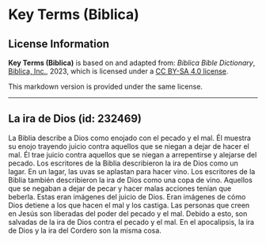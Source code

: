 # Key Terms (Biblica)

## License Information

**Key Terms (Biblica)** is based on and adapted from: _Biblica Bible Dictionary_, [Biblica, Inc.](https://www.biblica.com/), 2023, which is licensed under a [CC BY-SA 4.0 license](https://creativecommons.org/licenses/by-sa/4.0/legalcode.en).

This markdown version is provided under the same license.



--------------------------------

## La ira de Dios (id: 232469)

La Biblia describe a Dios como enojado con el pecado y el mal. Él muestra su enojo trayendo juicio contra aquellos que se niegan a dejar de hacer el mal. Él trae juicio contra aquellos que se niegan a arrepentirse y alejarse del pecado. Los escritores de la Biblia describieron la ira de Dios como un lagar. En un lagar, las uvas se aplastan para hacer vino. Los escritores de la Biblia también describieron la ira de Dios como una copa de vino. Aquellos que se negaban a dejar de pecar y hacer malas acciones tenían que beberla. Estas eran imágenes del juicio de Dios. Eran imágenes de cómo Dios detiene a los que hacen el mal y los castiga. Las personas que creen en Jesús son liberadas del poder del pecado y el mal. Debido a esto, son salvadas de la ira de Dios contra el pecado y el mal. En el apocalipsis, la ira de Dios y la ira del Cordero son la misma cosa.


